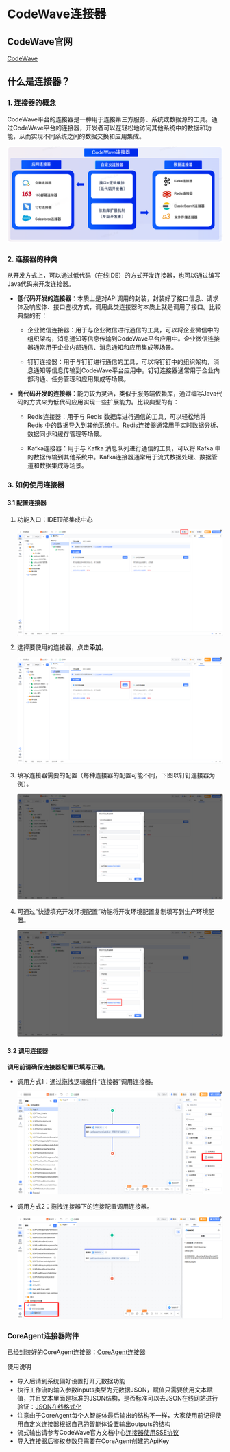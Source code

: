 # CodeWave连接器

## CodeWave官网

[CodeWave](https://codewave.163.com/)

## 什么是连接器？

### 1. 连接器的概念

CodeWave平台的连接器是一种用于连接第三方服务、系统或数据源的工具。通过CodeWave平台的连接器，开发者可以在轻松地访问其他系统中的数据和功能，从而实现不同系统之间的数据交换和应用集成。

   ![](./assert/img3.png)


### 2. 连接器的种类

从开发方式上，可以通过低代码（在线IDE）的方式开发连接器，也可以通过编写Java代码来开发连接器。

- **低代码开发的连接器**：本质上是对API调用的封装，封装好了接口信息、请求体及响应体、接口鉴权方式，调用此类连接器时本质上就是调用了接口。比较典型的有：

  - 企业微信连接器：用于与企业微信进行通信的工具，可以将企业微信中的组织架构，消息通知等信息传输到CodeWave平台应用中。企业微信连接器通常用于企业内部通信、消息通知和应用集成等场景。

  - 钉钉连接器：用于与钉钉进行通信的工具，可以将钉钉中的组织架构，消息通知等信息传输到CodeWave平台应用中。钉钉连接器通常用于企业内部沟通、任务管理和应用集成等场景。

- **高代码开发的连接器**：能力较为灵活，类似于服务端依赖库，通过编写Java代码的方式来为低代码应用实现一些扩展能力。比较典型的有：

  - Redis连接器：用于与 Redis 数据库进行通信的工具，可以轻松地将 Redis 中的数据导入到其他系统中。Redis连接器通常用于实时数据分析、数据同步和缓存管理等场景。

  - Kafka连接器：用于与 Kafka 消息队列进行通信的工具，可以将 Kafka 中的数据传输到其他系统中。Kafka连接器通常用于流式数据处理、数据管道和数据集成等场景。


### 3. 如何使用连接器

#### 3.1 配置连接器

1. 功能入口：IDE顶部集成中心

    ![](./assert/img4.png)

2. 选择要使用的连接器，点击**添加**。

    ![](./assert/img5.png)


3. 填写连接器需要的配置（每种连接器的配置可能不同，下图以钉钉连接器为例）。

   ![](./assert/img6.png)


4. 可通过“快捷填充开发环境配置”功能将开发环境配置复制填写到生产环境配置。

   ![](./assert/img7.png)


#### 3.2 调用连接器

**调用前请确保连接器配置已填写正确**。

- 调用方式1：通过拖拽逻辑组件“连接器”调用连接器。

   ![](./assert/img8.png)


- 调用方式2：拖拽连接器下的连接配置调用连接器。

   ![](./assert/img9.png)


### CoreAgent连接器附件

已经封装好的CoreAgent连接器：[CoreAgent连接器](./assert/asset-center_jystudy2_connector_coragent_1.0.0_连接器_coreAgent连接器_1.0.0.zip)

使用说明

+ 导入后请到系统偏好设置打开元数据功能
+ 执行工作流的输入参数inputs类型为元数据JSON，赋值只需要使用文本赋值，并且文本里面是标准的JSON结构，是否标准可以去JSON在线网站进行验证：[JSON在线格式化](https://www.json.cn/)
+ 注意由于CoreAgent每个人智能体最后输出的结构不一样，大家使用前记得使用自定义连接器根据自己的智能体设置输出outputs的结构
+ 流式输出请参考CodeWave官方文档中心[连接器使用SSE协议](https://community.codewave.163.com/CommunityParent/fileIndex?filePath=40.%E6%89%A9%E5%B1%95%E4%B8%8E%E9%9B%86%E6%88%90%2F20.%E9%9B%86%E6%88%90%E5%BC%80%E5%8F%91%E6%96%B9%E5%BC%8F%2F20.%E8%BF%9E%E6%8E%A5%E5%99%A8%E9%9B%86%E6%88%90%2F30.%E8%87%AA%E5%AE%9A%E4%B9%89%E8%BF%9E%E6%8E%A5%E5%99%A8%2F18.%E8%BF%9E%E6%8E%A5%E5%99%A8SSE%E5%8D%8F%E8%AE%AE%E4%BB%8B%E7%BB%8D.md&version=3.10&selectType=codewave)
+ 导入连接器后鉴权参数只需要在CoreAgent创建的ApiKey